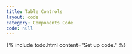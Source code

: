 ```yaml
---
title: Table Controls
layout: code
category: Components Code
code: null
---
```


{% include todo.html content="Set up code." %}
